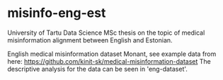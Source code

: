 # misinfo-eng-est
University of Tartu Data Science MSc thesis on the topic of medical misinformation alignment between English and Estonian.

English medical misinformation dataset Monant, see example data from here: https://github.com/kinit-sk/medical-misinformation-dataset
The descriptive analysis for the data can be seen in 'eng-dataset'.
